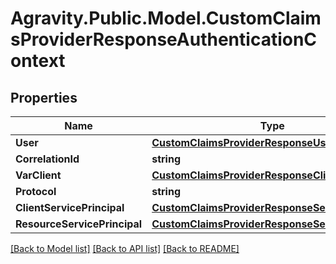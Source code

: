 # Agravity.Public.Model.CustomClaimsProviderResponseAuthenticationContext

## Properties

Name | Type | Description | Notes
------------ | ------------- | ------------- | -------------
**User** | [**CustomClaimsProviderResponseUser**](CustomClaimsProviderResponseUser.md) |  | [optional] 
**CorrelationId** | **string** |  | [optional] 
**VarClient** | [**CustomClaimsProviderResponseClient**](CustomClaimsProviderResponseClient.md) |  | [optional] 
**Protocol** | **string** |  | [optional] 
**ClientServicePrincipal** | [**CustomClaimsProviderResponseServicePrincipal**](CustomClaimsProviderResponseServicePrincipal.md) |  | [optional] 
**ResourceServicePrincipal** | [**CustomClaimsProviderResponseServicePrincipal**](CustomClaimsProviderResponseServicePrincipal.md) |  | [optional] 

[[Back to Model list]](../README.md#documentation-for-models) [[Back to API list]](../README.md#documentation-for-api-endpoints) [[Back to README]](../README.md)

